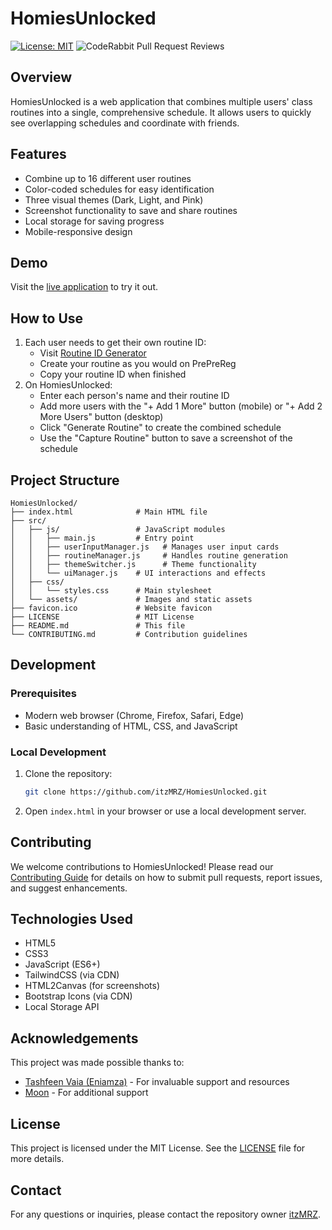 # HomiesUnlocked

[![License: MIT](https://img.shields.io/badge/License-MIT-yellow.svg)](https://opensource.org/licenses/MIT)
![CodeRabbit Pull Request Reviews](https://img.shields.io/coderabbit/prs/github/itzMRZ/HomiesUnlocked?utm_source=oss&utm_medium=github&utm_campaign=itzMRZ%2FHomiesUnlocked&labelColor=171717&color=FF570A&link=https%3A%2F%2Fcoderabbit.ai&label=CodeRabbit+Reviews)

## Overview
HomiesUnlocked is a web application that combines multiple users' class routines into a single, comprehensive schedule. It allows users to quickly see overlapping schedules and coordinate with friends.

## Features
- Combine up to 16 different user routines
- Color-coded schedules for easy identification
- Three visual themes (Dark, Light, and Pink)
- Screenshot functionality to save and share routines
- Local storage for saving progress
- Mobile-responsive design

## Demo
Visit the [live application](https://homies-unlocked.itzmrz.xyz) to try it out.

## How to Use
1. Each user needs to get their own routine ID:
   - Visit [Routine ID Generator](https://routine-id.itzmrz.xyz)
   - Create your routine as you would on PrePreReg
   - Copy your routine ID when finished
2. On HomiesUnlocked:
   - Enter each person's name and their routine ID
   - Add more users with the "+ Add 1 More" button (mobile) or "+ Add 2 More Users" button (desktop)
   - Click "Generate Routine" to create the combined schedule
   - Use the "Capture Routine" button to save a screenshot of the schedule

## Project Structure
```
HomiesUnlocked/
├── index.html              # Main HTML file
├── src/
│   ├── js/                 # JavaScript modules
│   │   ├── main.js         # Entry point
│   │   ├── userInputManager.js   # Manages user input cards
│   │   ├── routineManager.js     # Handles routine generation
│   │   ├── themeSwitcher.js      # Theme functionality
│   │   └── uiManager.js    # UI interactions and effects
│   ├── css/
│   │   └── styles.css      # Main stylesheet
│   └── assets/             # Images and static assets
├── favicon.ico             # Website favicon
├── LICENSE                 # MIT License
├── README.md               # This file
└── CONTRIBUTING.md         # Contribution guidelines
```

## Development

### Prerequisites
- Modern web browser (Chrome, Firefox, Safari, Edge)
- Basic understanding of HTML, CSS, and JavaScript

### Local Development
1. Clone the repository:
   ```bash
   git clone https://github.com/itzMRZ/HomiesUnlocked.git
   ```
2. Open `index.html` in your browser or use a local development server.

## Contributing
We welcome contributions to HomiesUnlocked! Please read our [Contributing Guide](CONTRIBUTING.md) for details on how to submit pull requests, report issues, and suggest enhancements.

## Technologies Used
- HTML5
- CSS3
- JavaScript (ES6+)
- TailwindCSS (via CDN)
- HTML2Canvas (for screenshots)
- Bootstrap Icons (via CDN)
- Local Storage API

## Acknowledgements
This project was made possible thanks to:
- [Tashfeen Vaia (Eniamza)](https://github.com/Eniamza) - For invaluable support and resources
- [Moon](https://github.com/mahathirmoon) - For additional support

## License
This project is licensed under the MIT License. See the [LICENSE](LICENSE) file for more details.

## Contact
For any questions or inquiries, please contact the repository owner [itzMRZ](https://github.com/itzMRZ).
